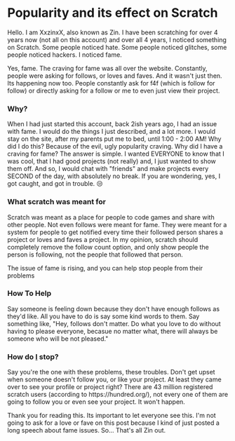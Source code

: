 <b> <h1> Popularity and its effect on Scratch</b></h1>
<body>Hello. I am XxzinxX, also known as Zin. I have been scratching for over 4 years now (not all on this account) and over all 4 years, I noticed something on Scratch. Some people noticed hate. Some people noticed glitches, some people noticed hackers. I noticed fame. 

Yes, fame. The craving for fame was all over the website. Constantly, people were asking for follows, or loves and faves. And it wasn't just then. Its happening now too. People constantly ask for f4f (which is follow for follow) or directly asking for a follow or me to even just view their project.

<h3>Why?</h3>
When I had just started this account, back 2ish years ago, I had an issue with fame. I would do the things I just described, and a lot more. I would stay on the site, after my parents put me to bed, until 1:00 - 2:00 AM! Why did I do this? Because of the evil, ugly popularity craving. Why did I have a craving for fame? The answer is simple. I wanted EVERYONE to know that I was cool, that I had good projects (not really) and, I just wanted to show them off. And so, I would chat with "friends" and make projects every SECOND of the day, with absolutely no break. If you are wondering, yes, I got caught, and got in trouble. 😒

<h3> What scratch was meant for</h3>
Scratch was meant as a place for people to code games and share with other people. Not even follows were meant for fame. They were meant for a system for people to get notified every time their followed person shares a project or loves and faves a project. In my opinion, scratch should completely remove the follow count option, and only show people the person is following, not the people that followed that person. 

The issue of fame is rising, and you can help stop people from their problems

<h3> How To Help </h3>
Say someone is feeling down because they don't have enough follows as they'd like. All you have to do is say some kind words to them. Say something like, "Hey, follows don't matter. Do what you love to do without having to please everyone, becasue no matter what, there will always be someone who will be not pleased." 

<h3> How do <u>I</u> stop? </h3>
Say you're the one with these problems, these troubles. Don't get upset when someone doesn't follow you, or like your project. At least they came over to see your profile or project right? There are 43 million registered scratch users (according to https://hundred.org/), not every one of them are going to follow you or even see your project. It won't happen.

Thank you for reading this. Its important to let everyone see this.
I'm not going to ask for a love or fave on this post because I kind of just posted a long speech about fame issues. So...
That's all
Zin out.